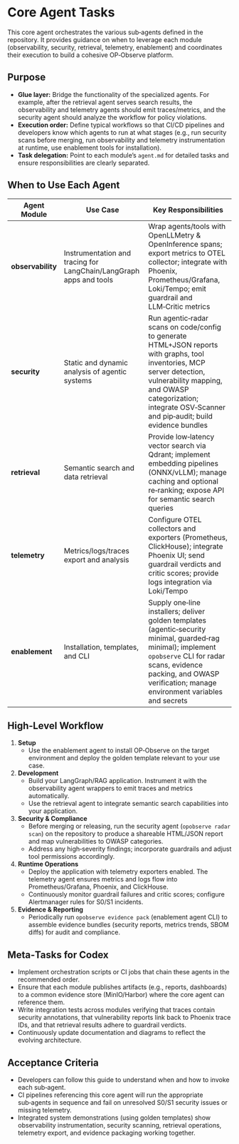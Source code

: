 # Core Agent Tasks

This core agent orchestrates the various sub‑agents defined in the repository. It provides guidance on when to leverage each module (observability, security, retrieval, telemetry, enablement) and coordinates their execution to build a cohesive OP‑Observe platform.

## Purpose
- **Glue layer:** Bridge the functionality of the specialized agents. For example, after the retrieval agent serves search results, the observability and telemetry agents should emit traces/metrics, and the security agent should analyze the workflow for policy violations.
- **Execution order:** Define typical workflows so that CI/CD pipelines and developers know which agents to run at what stages (e.g., run security scans before merging, run observability and telemetry instrumentation at runtime, use enablement tools for installation).
- **Task delegation:** Point to each module’s `agent.md` for detailed tasks and ensure responsibilities are clearly separated.

## When to Use Each Agent
| Agent Module | Use Case | Key Responsibilities |
|--------------|---------|---------------------|
| **observability** | Instrumentation and tracing for LangChain/LangGraph apps and tools | Wrap agents/tools with OpenLLMetry & OpenInference spans; export metrics to OTEL collector; integrate with Phoenix, Prometheus/Grafana, Loki/Tempo; emit guardrail and LLM‑Critic metrics |
| **security** | Static and dynamic analysis of agentic systems | Run agentic‑radar scans on code/config to generate HTML+JSON reports with graphs, tool inventories, MCP server detection, vulnerability mapping, and OWASP categorization; integrate OSV‑Scanner and pip‑audit; build evidence bundles |
| **retrieval** | Semantic search and data retrieval | Provide low‑latency vector search via Qdrant; implement embedding pipelines (ONNX/vLLM); manage caching and optional re‑ranking; expose API for semantic search queries |
| **telemetry** | Metrics/logs/traces export and analysis | Configure OTEL collectors and exporters (Prometheus, ClickHouse); integrate Phoenix UI; send guardrail verdicts and critic scores; provide logs integration via Loki/Tempo |
| **enablement** | Installation, templates, and CLI | Supply one‑line installers; deliver golden templates (agentic‑security minimal, guarded‑rag minimal); implement `opobserve` CLI for radar scans, evidence packing, and OWASP verification; manage environment variables and secrets

## High‑Level Workflow
1. **Setup**
   - Use the enablement agent to install OP‑Observe on the target environment and deploy the golden template relevant to your use case.
2. **Development**
   - Build your LangGraph/RAG application. Instrument it with the observability agent wrappers to emit traces and metrics automatically.
   - Use the retrieval agent to integrate semantic search capabilities into your application.
3. **Security & Compliance**
   - Before merging or releasing, run the security agent (`opobserve radar scan`) on the repository to produce a shareable HTML/JSON report and map vulnerabilities to OWASP categories.
   - Address any high‑severity findings; incorporate guardrails and adjust tool permissions accordingly.
4. **Runtime Operations**
   - Deploy the application with telemetry exporters enabled. The telemetry agent ensures metrics and logs flow into Prometheus/Grafana, Phoenix, and ClickHouse.
   - Continuously monitor guardrail failures and critic scores; configure Alertmanager rules for S0/S1 incidents.
5. **Evidence & Reporting**
   - Periodically run `opobserve evidence pack` (enablement agent CLI) to assemble evidence bundles (security reports, metrics trends, SBOM diffs) for audit and compliance.

## Meta‑Tasks for Codex
- Implement orchestration scripts or CI jobs that chain these agents in the recommended order.
- Ensure that each module publishes artifacts (e.g., reports, dashboards) to a common evidence store (MinIO/Harbor) where the core agent can reference them.
- Write integration tests across modules verifying that traces contain security annotations, that vulnerability reports link back to Phoenix trace IDs, and that retrieval results adhere to guardrail verdicts.
- Continuously update documentation and diagrams to reflect the evolving architecture.

## Acceptance Criteria
- Developers can follow this guide to understand when and how to invoke each sub‑agent.
- CI pipelines referencing this core agent will run the appropriate sub‑agents in sequence and fail on unresolved S0/S1 security issues or missing telemetry.
- Integrated system demonstrations (using golden templates) show observability instrumentation, security scanning, retrieval operations, telemetry export, and evidence packaging working together.
